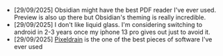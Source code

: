 
- [29/09/2025] Obsidian might have the best PDF reader I've ever used. Preview is also up there but Obsidian's theming is really incredible.
- [29/09/2025] I don't like liquid glass. I'm considering switching to android in 2-3 years once my iphone 13 pro gives out just to avoid it.
- [29/09/2025] [Pixeldrain](https://pixeldrain.com/) is the one of the best pieces of software I've ever used
